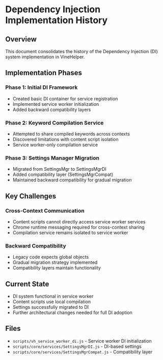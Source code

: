 # Dependency Injection Implementation History

## Overview
This document consolidates the history of the Dependency Injection (DI) system implementation in VineHelper.

## Implementation Phases

### Phase 1: Initial DI Framework
- Created basic DI container for service registration
- Implemented service worker initialization
- Added backward compatibility layers

### Phase 2: Keyword Compilation Service
- Attempted to share compiled keywords across contexts
- Discovered limitations with content script isolation
- Service worker-only compilation service

### Phase 3: Settings Manager Migration
- Migrated from SettingsMgr to SettingsMgrDI
- Added compatibility layer (SettingsMgrCompat)
- Maintained backward compatibility for gradual migration

## Key Challenges

### Cross-Context Communication
- Content scripts cannot directly access service worker services
- Chrome runtime messaging required for cross-context sharing
- Compilation service remains isolated to service worker

### Backward Compatibility
- Legacy code expects global objects
- Gradual migration strategy implemented
- Compatibility layers maintain functionality

## Current State
- DI system functional in service worker
- Content scripts use local compilation
- Settings successfully migrated to DI
- Further architectural changes needed for full DI adoption

## Files
- `scripts/vh_service_worker_di.js` - Service worker DI initialization
- `scripts/core/services/SettingsMgrDI.js` - DI-based settings
- `scripts/core/services/SettingsMgrCompat.js` - Compatibility layer